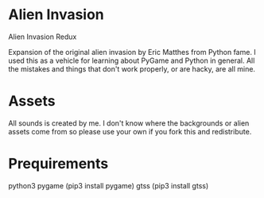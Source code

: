 # Alien Invasion
Alien Invasion Redux

Expansion of the original alien invasion by Eric Matthes from Python fame. I used this as a vehicle for learning about PyGame and Python in general.
All the mistakes and things that don't work properly, or are hacky, are all mine. 

# Assets
All sounds is created by me.
I don't know where the backgrounds or alien assets come from so please use your own if you fork this and redistribute.

# Prequirements
python3
pygame (pip3 install pygame)
gtss (pip3 install gtss)
